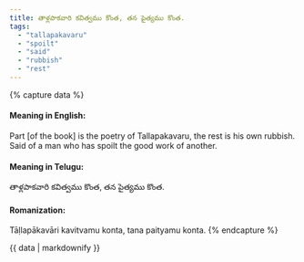 ```yaml
---
title: తాళ్లపాకవారి కవిత్వము కొంత, తన పైత్యము కొంత.
tags:
  - "tallapakavaru"
  - "spoilt"
  - "said"
  - "rubbish"
  - "rest"
---
```


{% capture data %}
#### Meaning in English:
Part [of the book] is the poetry of Tallapakavaru, the rest is his own rubbish.
Said of a man who has spoilt the good work of another.

#### Meaning in Telugu:
తాళ్లపాకవారి కవిత్వము కొంత, తన పైత్యము కొంత.

#### Romanization:
Tāḷlapākavāri kavitvamu konta, tana paityamu konta.
{% endcapture %}

{{ data | markdownify }}


